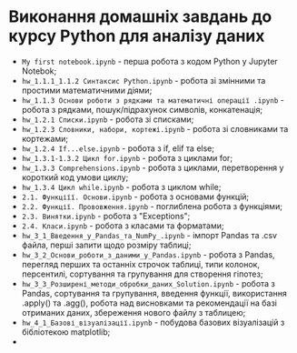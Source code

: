 # Виконання домашніх завдань до курсу Python для аналізу даних
- `My first notebook.ipynb` - перша робота з кодом Python у Jupyter Notebok;
- `hw_1.1.1_1.1.2 Cинтаксис Python.ipynb` - робота зі змінними та простими математичними діями;
- `hw_1.1.3 Основи роботи з рядками та математичні операції .ipynb` - робота з рядками, пошук/підрахунок символів, конкатенація;
- `hw_1.2.1 Списки.ipynb` - робота зі списками;
- `hw_1.2.3 Словники, набори, кортежі.ipynb` - робота зі словниками та кортежами;
- `hw_1.2.4 If...else.ipynb` - робота з if, elif та else;
- `hw_1.3.1-1.3.2 Цикл for.ipynb` - робота з циклами for;
- `hw_1.3.3 Comprehensions.ipynb` - робота з циклами, перетворення у короткий код умови циклу;
- `hw_1.3.4 Цикл while.ipynb` - робота з циклом while;
- `2.1. Функціїї. Основи.ipynb` - робота з основами функцій;
- `2.2. Функції. Прововження.ipynb` - поглиблена робота з функціями;
- `2.3. Винятки.ipynb` - робота з "Exceptions";
- `2.4. Класи.ipynb` - робота з класами та форматами;
- `hw_3_1_Введення_у_Pandas_та_NumPy_.ipynb` - імпорт Pandas та .csv файла, перші запити щодо розміру таблиці;
- `hw_3_2_Основи_роботи_з_даними_у_Pandas.ipynb` - робота з Pandas, перегляд перших та останніх строчок таблиці, типи колонок, персентилі, сортування та групування для створення гіпотез;
- `hw_3_3_Розширені_методи_обробки_даних_Solution.ipynb` - робота з Pandas, сортування та групування, введення функції, використання .apply() та .agg(), робота над висновками та рекомендації на базі отриманих даних, збереження нового файлу з таблицею;
- `hw_4_1_Базові_візуалізації.ipynb` - побудова базових візуалізацій з бібліотекою matplotlib;
- 
